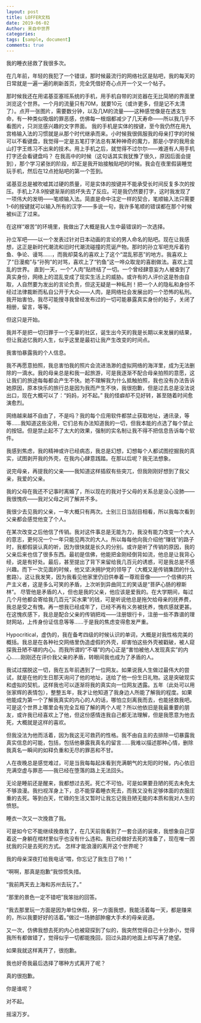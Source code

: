 ```yaml
---
layout: post
title: LOFFER文档
date: 2019-06-02
Author: 来自中世界
categories: 
tags: [sample, document]
comments: true
---
```


我的睡衣拯救了我很多次。

在几年前，年轻的我犯了一个错误，那时候最流行的网络社区是贴吧，我的每天的日常就是一遍一遍的刷新首页，完全凭借好奇心点开一个又一个帖子。

那时候我还在用诺基亚塞班系统的手机，用手机自带的浏览器在无比简陋的界面里浏览这个世界。一个月的流量只有70M，就要10元（或许更多，但是记不太清了）。点开一张图片，需要数分钟，以及几M的流量——这种感觉像是在透支生命，有一种类似吸烟的罪恶感，仿佛每一根烟都减少了几天寿命——所以我几乎不看图片，只浏览感兴趣的文字界面。
我的手机是实体的按键，至今我仍然在用九宫格输入法的习惯就是从那个时代继承而来。小时候我很佩服我的母亲打字的时候可以不看键盘，我觉得一定是五笔打字法总有某种神奇的魔力，那是小学的我用金山打字王练习不出来的技术。用上手机之后，就觉得不过尔尔——难道有人用手机打字还会看键盘吗？
在我高中的时候（这句话其实我犹豫了很久，原因后面会提到），那个学习紧张的阶段，却正是我开始接触贴吧的时候。我会在夜里假装睡觉玩手机，然后在12点抢贴吧的第一个签到。

诺基亚总是被吹嘘其过硬的质量，可是实体的按键并不能承受长时间反复多次的按压。手机上7.8.9按键渐渐的损坏失去了反应。可是我仍然要打字，这时我发现了一项伟大的发明——笔顺输入法。简直是命中注定一样的契合，笔顺输入法只需要1-6的按键就可以输入所有的汉字——多说一句，我许多笔顺的错误都在那个时候被纠正了过来。

在这样“艰苦”的环境里，我做出了大概是我人生中最错误的一次选择。

孙立军吧——以一个发表过针对日本动画的言论的男人命名的贴吧。现在让我感想，这正是新时代潮流和旧时代潮流碰撞的荒诞产物。那时的孙立军吧充斥着钓鱼、争论、谩骂……，而我却莫名的喜欢上了这个“混乱邪恶”的地方。我喜欢上了“日漫痴”与“孙狗”的对骂，喜欢上了“钓鱼”这一哗众取宠的喜剧做法。喜欢上混乱的世界。
直到一天，一个“人肉”贴终结了一切。一个曾经肆意妄为人被查到了真实身份，网络上的混乱变成了现实生活上的威胁。或许有的人评价这是咎由自取，人自然要为发出的言论负责，但这无疑是一种私刑！把一个人的隐私和身份不经过法律裁断而私自公开于大众——人肉，是网络社会发展出的一个恐怖的私刑。
我开始害怕，我尽可能搜寻我曾经发布过的一切可能暴露真实身份的帖子，关闭了相册，留言，等等。

但这只是开始。

我并不是把一切归罪于一个无辜的社区，诞生出今天的我是长期以来发展的结果，但让我追忆我的人生，似乎这里是最初让我产生改变的时间点。

我害怕暴露我的个人信息。

我不再愿意拍照，我总害怕我的照片会流进浩渺的虚拟网络的海洋里，成为无法删除的一滴水。我的母亲总是和我一起旅游，可是我逐渐不配合母亲拍照的意愿，这让我们的旅途每每都会产生不快。她不理解我为什么抵触拍照，我也没有办法告诉她原因，原本快乐的旅行总是因为我而产生不快，我很抱歉，但是过去总是没法说出口，现在大概可以了：“妈妈，对不起。”
我的怪癖却不见好转，甚至随着时间愈演愈烈。

网络越来越不自由了，不是吗？我的每个应用软件都禁止获取地址，通讯录，等等……我知道这些没用，它们总有办法知道我的一切，但我本能的点选了每个禁止的按钮。但是禁止起不了太大的效果，强制的实名制让我不得不把信息告诉每个软件。

我感到焦虑，我的精神或许已经病态，我总是幻想，幻想每个人都试图挖掘我的真实，试图剥开我的外壳，在我内心肆意践踏。在那以后呢？我无法想象。

说完母亲，再提我的父亲——我知道这样插叙有些突兀，但我刚刚好想到了我父亲，我爱的父亲。

我的父母在我还不记事时离婚了，所以现在的我对于父母的关系总是没心没肺——我很愧疚——我对父母之间了解并不多。

我很少去见我的父亲，一年大概只有两次。士别三日当刮目相看，所以我每次看到父亲都会感觉他变了个人。

在某次改变之后他信了传销。我对这件事总是无能为力，我没有能力改变一个大人的意志，更何况一个一年只能见两次的大人。所以每每他向我介绍他“赚钱”的路子时，我都假装认真的听，因为很快就是长久的分别。或许是听了传销的原因，我的父亲后来也信了很多东西。最初是信佛，他能把金刚经倒背如流，他总是让我背心经，说是有好处。最后，甚至提出了背下来留给我几百元的诱惑，可是我总是不感兴趣。而下一次见面的时候，他又坚决拥护党的领导了（大概又是传销集团的什么套路）。这让我发笑，因为我看见他家里仍旧供奉着一尊观音像——一个信佛的共产主义者，这是多么可笑的矛盾，上次听到异曲同工的笑话是“菩萨心肠的穆斯林”。
尽管他是矛盾的人，但也是我的父亲，他应该是爱我的。在大学期间，每过几个月他都会寄给我几百元“买水果”的钱，可是听说他总是拖欠给母亲的抚养费，我总是受之有愧。再一想我已经成年了，已经不再有义务被抚养，愧疚感就更甚。在这愧疚感下，我总是配合父亲的传销把戏——注册银行卡，注册一些不靠谱的理财网站，上传身份证信息等等……于是我的焦虑变得愈发严重。

Hypocritical，虚伪的，我在备考四级的时候认识的单词，大概是对我性格完美的概括。我总是在各种社交网络里伪造虚假的外壳，却害怕这些外壳被戳破，被人窥探我丑陋不堪的内心。而我所谓的“不堪”的内心正是“害怕被他人发现真实”的内心……刚刚还在评价我父亲的矛盾，转眼间我也成为了矛盾的人。

我试过摆脱这一切，我在五年前遇到了一位网友。如果说我人生做过最伟大的尝试，就是在他的生日那天询问了他的地址，送给了他一份生日礼物。这是突破现实和虚拟的契机，这样我也可以逐渐将我的真实向一位网友透露。五年（此处可以用张家辉的表情包），整整五年，我才让他知道了我身边人所能了解我的程度。如果他能成为第一个了解我真实的内心的人的话，哪怕立刻离我而去，也能拯救我吧。可是这个世界上哪里会有完全互相了解的两个人呢？所以他依旧是我最重要的朋友，或许我已经喜欢上了他，但这份感情连我自己都无法理解，但是我愿意为他去死，大概就是这样的喜欢。

但我没法为他而活着，因为我这无可救药的性格。我不由自主的去排除一切暴露我真实信息的可能，包括，包括他暴露我真名的留言……我难以描述那种心情，删除我真名一瞬间的如释负重和无尽的罪恶和不甘。

人在夜晚总是感觉难过，可是当我每每起床看到充满朝气的太阳的时候，内心依旧充满空虚与罪恶——我已经在堕落的路上无法回头。

无论是睡前还是醒来，我都想过去死。死亡不可怕，可是如果要丑陋的死去未免太不够浪漫。我扫视浑身上下，总不能穿着睡衣死去，而我又没有足够体面的衣服庄重的去死。等到白天，忙碌的生活又暂时让我忘记我丑陋无能的本质和我对人生的愤怒。

睡衣一次又一次挽救了我。

可是如今它不能继续挽救我了，在几天前我看到了一套合适的装束，我想象自己穿着这一身躺在棺材里似乎也没有什么违和。我已经做好去死的准备了，现在唯一困扰我的只是去死的方式。
怎样才能浪漫的离开这个世界呢？

我的母亲深夜打给我电话“喂，你忘记了我生日了哟！”

“啊啊，那真是抱歉”我惊慌失措。

“我前两天去上海和苏州去玩了。”

“那里的景色一定不错吧”我笨拙的回答。

“我去那里玩一方面是因为单位休假，另一方面我想，我能活着每一天，都是赚来的，所以我要好好的活着。”做过一场肺部肿瘤大手术的母亲说道。

又一次，仿佛我想去死的内心也被窥探到了似的，我突然觉得自己十分渺小，觉得我所有都做错了，觉得似乎一切都能挽回，回过头路的地面上却写满了绝望。

如果我就这样离开了，很抱歉。

我也好奇我最后选择了哪种方式离开了呢？

真的很抱歉。

你是谁呢？

对不起。

摇滚万岁。

